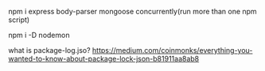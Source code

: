 npm i express body-parser mongoose concurrently(run more than one npm script)

npm i -D nodemon

what is package-log.jso?
https://medium.com/coinmonks/everything-you-wanted-to-know-about-package-lock-json-b81911aa8ab8
